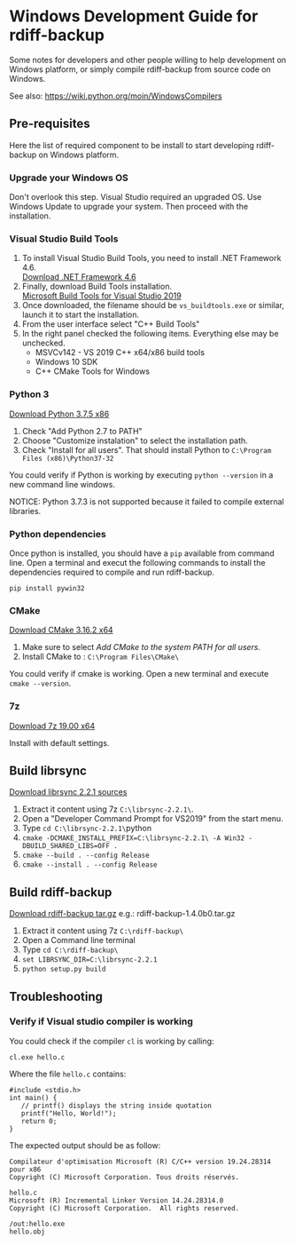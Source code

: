 # Windows Development Guide for rdiff-backup

Some notes for developers and other people willing to help development on
Windows platform, or simply compile rdiff-backup from source code on Windows.

See also: https://wiki.python.org/moin/WindowsCompilers

## Pre-requisites

Here the list of required component to be install to start developing
rdiff-backup on Windows platform.

### Upgrade your Windows OS
Don't overlook this step. Visual Studio required an upgraded OS.
Use Windows Update to upgrade your system. Then proceed with the installation.

### Visual Studio Build Tools

1. To install Visual Studio Build Tools, you need to install .NET Framework 4.6.  
   [Download .NET Framework 4.6](https://www.microsoft.com/en-US/download/details.aspx?id=53344)
2. Finally, download Build Tools installation.  
   [Microsoft Build Tools for Visual Studio 2019](https://www.visualstudio.com/downloads/#build-tools-for-visual-studio-2019)
3. Once downloaded, the filename should be `vs_buildtools.exe` or similar, launch it to start the installation.
4. From the user interface select "C++ Build Tools"
5. In the right panel checked the following items. Everything else may be unchecked.
    * MSVCv142 - VS 2019 C++ x64/x86 build tools
    * Windows 10 SDK
    * C++ CMake Tools for Windows

### Python 3

[Download Python 3.7.5 x86](https://www.python.org/ftp/python/3.7.3/python-3.7.3-amd64.exe)

1. Check "Add Python 2.7 to PATH"
2. Choose "Customize instalation" to select the installation path.
3. Check "Install for all users". That should install Python to `C:\Program Files (x86)\Python37-32`

You could verify if Python is working by executing `python --version` in a new command line windows.

NOTICE: Python 3.7.3 is not supported because it failed to compile external libraries.

### Python dependencies

Once python is installed, you should have a `pip` available from command line.
Open a terminal and execut the following commands to install the dependencies required to compile and run rdiff-backup.

    pip install pywin32

### CMake

[Download CMake 3.16.2 x64](https://github.com/Kitware/CMake/releases/download/v3.16.2/cmake-3.16.2-win64-x64.msi)

1. Make sure to select *Add CMake to the system PATH for all users*.
2. Install CMake to : `C:\Program Files\CMake\`

You could verify if cmake is working. Open a new terminal and execute `cmake --version`.

### 7z

[Download 7z 19.00 x64](https://www.7-zip.org/a/7z1900-x64.exe)

Install with default settings.

## Build librsync

[Download librsync 2.2.1 sources](https://github.com/librsync/librsync/releases/download/v2.2.1/librsync-2.2.1.tar.gz)

1. Extract it content using 7z `C:\librsync-2.2.1\`.
2. Open a "Developer Command Prompt for VS2019" from the start menu.
3. Type `cd C:\librsync-2.2.1\`python 
4. `cmake -DCMAKE_INSTALL_PREFIX=C:\librsync-2.2.1\ -A Win32 -DBUILD_SHARED_LIBS=OFF .`
5. `cmake --build . --config Release`
6. `cmake --install . --config Release`

## Build rdiff-backup

[Download rdiff-backup tar.gz](https://github.com/rdiff-backup/rdiff-backup/releases) e.g.: rdiff-backup-1.4.0b0.tar.gz

1. Extract it content using 7z `C:\rdiff-backup\`
2. Open a Command line terminal
3. Type `cd C:\rdiff-backup\`
4. `set LIBRSYNC_DIR=C:\librsync-2.2.1`
4. `python setup.py build`

## Troubleshooting

### Verify if Visual studio compiler is working

You could check if the compiler `cl` is working by calling:

    cl.exe hello.c

Where the file `hello.c` contains:

    #include <stdio.h>
    int main() {
       // printf() displays the string inside quotation
       printf("Hello, World!");
       return 0;
    }
    
The expected output should be as follow:

    Compilateur d'optimisation Microsoft (R) C/C++ version 19.24.28314 pour x86
    Copyright (C) Microsoft Corporation. Tous droits réservés.
    
    hello.c
    Microsoft (R) Incremental Linker Version 14.24.28314.0
    Copyright (C) Microsoft Corporation.  All rights reserved.
    
    /out:hello.exe
    hello.obj
